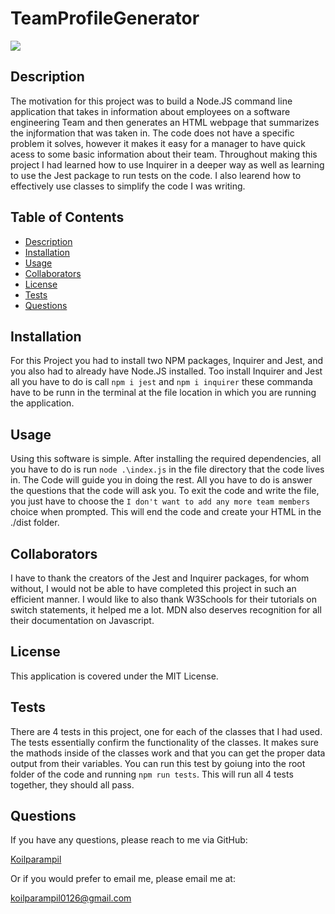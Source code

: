 # TeamProfileGenerator 

![](https://img.shields.io/badge/license-MIT%20License-brightgreen)
## Description 
The motivation for this project was to build a Node.JS command line application that takes in information about employees on a software engineering Team and then generates an HTML webpage that summarizes the injformation that was taken in. The code does not have a specific problem it solves, however it makes it easy for a manager to have quick acess to some basic information about their team. Throughout making this project I had learned how to use Inquirer in a deeper way as well as learning to use the Jest package to run tests on the code. I also learend how to effectively use classes to simplify the code I was writing.
## Table of Contents
- [Description](#Description)
- [Installation](#installation)
- [Usage](#usage)
- [Collaborators](#Collaborators)
- [License](#license)
- [Tests](#Tests)
- [Questions](#Questions)
## Installation
For this Project you had to install two NPM packages, Inquirer and Jest, and you also had to already have Node.JS installed. Too install Inquirer and Jest all you have to do is call `npm i jest` and `npm i inquirer` these commanda have to be runn in the terminal at the file location in which you are running the application. 
## Usage
Using this software is simple. After installing the required dependencies, all you have to do is run `node .\index.js` in the file directory that the code lives in. The Code will guide you in doing the rest. All you have to do is answer the questions that the code will ask you. To exit the code and write the file, you just have to choose the `I don't want to add any more team members` choice when prompted. This will end the code and create your HTML in the ./dist folder.
## Collaborators

I have to thank the creators of the Jest and Inquirer packages, for whom without, I would not be able to have completed this project in such an efficient manner. I would like to also thank W3Schools for their tutorials on switch statements, it helped me a lot. MDN also deserves recognition for all their documentation on Javascript. 
## License
 This application is covered under the MIT License.
## Tests
There are 4 tests in this project, one for each of the classes that I had used. The tests essentially confirm the functionality of the classes. It makes sure the mathods inside of the classes work and that you can get the proper data output from their variables. You can run this test by goiung into the root folder of the code and running `npm run tests`. This will run all 4 tests together, they should all pass. 
## Questions
If you have any questions, please reach to me via GitHub:

[Koilparampil](https://github.com/Koilparampil)

Or if you would prefer to email me, please email me at:

[koilparampil0126@gmail.com](koilparampil0126@gmail.com)